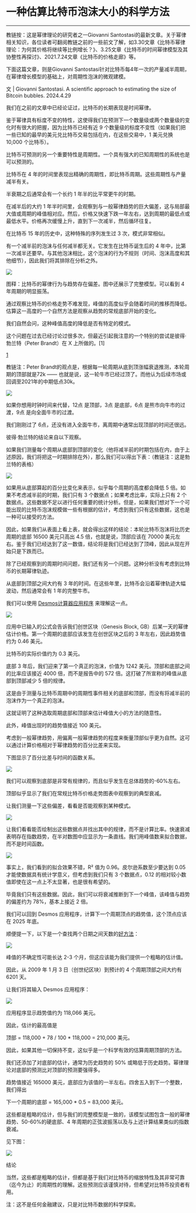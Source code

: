 # 一种估算比特币泡沫大小的科学方法

* * *

教链按：这是幂律理论的研究者之一Giovanni Santostasi的最新文章。关于幂律相关知识，各位读者可翻阅教链之前的一些前文了解，如3.30文章《比特币幂律理论：为何其价格将继续等比例增长？》、3.25文章《比特币的时间幂律模型及其协整性再探讨》、2021.7.24文章《比特币的价格走廊》等。

下面这篇文章，则是Giovanni Santostasi针对比特币每4年一次的产量减半周期，在幂律增长模型的基础上，对周期性泡沫的微观建模。

文 | Giovanni Santostasi. A scientific approach to estimating the size of Bitcoin bubbles. 2024.4.29

我们在之前的文章中已经论证过，比特币的长期表现是时间幂律。

鉴于幂律具有标度不变的特性，这使得我们在预测下一个数量级或两个数量级的变化时有很大的把握，因为比特币已经有近 9 个数量级的标度不变性（如果我们把一些已知的最早的美元兑比特币交易包括在内，在这些交易中，1 美元兑换 10,000 个比特币）。

比特币可预测的另一个重要特性是周期性。一个具有强大的已知周期性的系统也是可以预测的。

比特币在 4 年的时间里表现出精确的周期性，即比特币周期。这些周期性与产量减半有关。

半衰期之后通常会有一个长约 1 年半的比平常更牛的时期。

在减半后的大约 1 年半时间里，会观察到与一般幂律趋势的巨大偏差，这与局部最大值或周期的峰值相对应。然后，价格又快速下跌一年左右，达到周期的最低点或最低水平。价格再次缓慢上升，直到下一次减半，然后循环往复。

在比特币 15 年的历史中，这种特殊的序列发生过 3 次，模式非常相似。

有一个减半前的泡沫与任何减半都无关。它发生在比特币诞生后的 4 年中，比第一次减半还要早。与其他泡沫相比，这个泡沫的行为不规则（时间、泡沫高度和其他细节），因此我们将其排除在分析之外。

![](2024-04-29-A01.webp)

图释：比特币的幂律行为与趋势存在偏差。图中还展示了完整模型。可以看到 4 年周期的明显振荡。

通过观察比特币的价格走势不难发现，峰值的高度似乎会随着时间的推移而降低。估算这一高度的一个自然方法是观察从趋势的常规底部开始的变化。

我们自然会问，这种峰值高度的降低是否有特定的模式。

这个问题在过去已经讨论过很多次，但最近引起我注意的一个特别的尝试是彼得·勃兰特（Peter Brandt）在 X 上所做的。[1]

[1](https://www.peterlbrandt.com/does-history-make-a-case-that-bitcoin-has-topped/)

教链注：Peter Brandt的观点是，根据每一轮周期从底到顶涨幅衰退推测，本轮周期的顶部就是72k —— 也就是说，这一轮牛市已经过顶了。而他认为后续市场或回调至2021年的中期低点30k。

![](2024-04-29-A02.webp)

如果你想用时钟时间来代替，12点 是顶部，3点 是底部，6点 是熊市向牛市的过渡，9点 是向全面牛市的过渡。

我们刚刚过了 6点，还没有进入全面牛市，离周期中通常出现顶部的时间还很远。

彼得·勃兰特的结论来自以下观察。

如果我们测量每个周期从底部到顶部的变化（他将减半前的时期包括在内，由于上述原因，我们将把这一时期排除在外），那么我们可以得出下表：（教链注：这是勃兰特的表格）

![](2024-04-29-A03.webp)

如果用从底部算起的百分比变化来表示，似乎每个周期的高度都会降低 5 倍。如果不考虑减半前的时期，我们只有 3 个数据点；如果考虑比率，实际上只有 2 个数据点。这些数据不足以进行任何重要的统计分析。但是，如果我们想对下一个可能出现的比特币泡沫规模做一些有根据的估计，考虑到我们只有这些数据，这也是一种可以接受的方法。

因此，如果我们从表面上看上表，就会得出这样的结论：本轮比特币泡沫将比历史周期的底部 16500 美元只高出 4.5 倍，也就是说，顶部应该在 70000 美元左右。鉴于我们已经达到了这一数值，结论将是我们已经达到了顶峰，因此从现在开始只是下跌而已。

除了已经观察到的周期时间问题，我们还有另一个问题。这种分析没有考虑到比特币的长期幂律轨迹。

从底部到顶部之间大约有 3 年的时间。在这些年里，比特币会沿着幂律轨迹大幅波动，然后通常会有 1 年的完整牛市。

我们可以使用 [Desmos计算器应用程序](https://www.desmos.com/calculator/tpq9jbbtzz) 来理解这一点。

![](2024-04-29-A04.webp)

应用中已输入的公式会告诉我们创世区块（Genesis Block, GB）后某一天的幂律估计价格。第一个周期的底部应该发生在创世区块之后的 3 年左右，因此趋势值约为 0.46 美元。

比特币的实际价值约为 0.3 美元。

底部 3 年后，我们迎来了第一个真正的泡沫，价值为 1242 美元。顶部和底部之间的比率应该接近 4000 倍，而不是报告中的 572 倍。这打破了所宣称的峰值从底部到顶部减少 5 倍的规律。

这是由于测量与比特币周期中的周期性事件相关的底部和顶部，而没有将减半前的泡沫作为一个真正的泡沫。

这就证明了这种选取周期底部和顶部来估计峰值大小的方法的随意性。

此外，峰值出现时的趋势值接近 100 美元。

考虑到一般幂律趋势，用偏离一般幂律趋势的程度来衡量顶部似乎更为自然。这可以通过计算价格相对于幂律趋势的百分比差来实现。

下图显示了百分比差与时间的函数关系。

![](2024-04-29-A05.webp)

我们可以观察到底部是非常有规律的，而且似乎发生在总体趋势的-60%左右。

顶部似乎显示了我们在常规比特币价格走势图表中观察到的典型衰减。

让我们测量一下这些偏差，看看是否能观察到某种模式。

![](2024-04-29-A06.webp)

让我们看看能否绘制出这些数据点并找出其中的规律，而不是计算比率。快速衰减表明存在指数趋势，在半对数图中应显示为一条直线。我们用峰值数来拟合数据，而不是时间函数。

![](2024-04-29-A07.webp)

事实上，我们看到的拟合效果不错，R² 值为 0.96。皮尔逊系数至少要达到 0.05 才能使数据具有统计学意义，但考虑到我们只有 3 个数据点，0.12 的相对较小数值即使在这一点上不太显著，也是很有希望的。

毕竟我们只有这些数据。因此，我们可以将衰减推断到下一个峰值，该峰值与趋势的偏差约为 78%，基本上接近 2 倍。

我们可以回到 Desmos 应用程序，计算下一个周期顶点的趋势值，这个顶点应该在 2025 年底。

顺便提一下，以下是一个查找两个日期之间天数的[好方法](https://planetcalc.com/274/)：

![](2024-04-29-A08.webp)

峰值的不确定性可能长达 2-3 个月，但这应该能为我们提供一个粗略的估计值。

因此，从 2009 年 1 月 3 日（创世纪区块）到预计的 4 个周期顶部之间大约有 6201 天。

让我们将其输入 Desmos 应用程序：

![](2024-04-29-A09.webp)

应用程序显示趋势值约为 118,066 美元。

因此，估计的最高值是

顶部 = 118,000 + 78 / 100 * 118,000 = 210,000 美元。

因此，如果其他一切保持不变，这似乎是一个科学有效的估算周期顶部的方法。

我们还添加了对底部的估计，通常为历史趋势的 50% 或略低于历史趋势。幂律理论对底部的预测比对顶部的预测要强得多。

趋势值接近 165000 美元，底部应为该值的一半左右。四舍五入到下一个整数，我们得出

下一个周期的底部 = 165,000 * 0.5 = 83,000 美元。

这些都是粗略的估计，但与我们的完整模型是一致的，该模型试图包含一般的幂律趋势、50-60%的硬底部、4 年周期的正弦波振荡以及与上述计算结果类似的指数衰减。

见下图：

![](2024-04-29-A10.webp)

结论

当然，这些都是粗略的估计，但都是基于我们对比特币的缩放特性及其非常可靠（迄今为止）的周期性的理解。这些预测应该谨慎对待，但希望对比特币投资者有用。

注：这不是任何金融建议，只是对比特币数据的科学探索。

